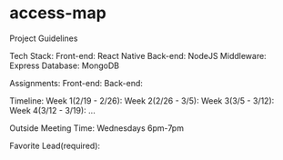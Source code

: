 # access-map

Project Guidelines

Tech Stack:
    Front-end: React Native
    Back-end: NodeJS
    Middleware: Express 
    Database: MongoDB

Assignments:
    Front-end: 
    Back-end: 

Timeline:
    Week 1(2/19 - 2/26): 
    Week 2(2/26 - 3/5):
    Week 3(3/5 - 3/12):
    Week 4(3/12 - 3/19):
     ...

Outside Meeting Time: Wednesdays 6pm-7pm

Favorite Lead(required):
